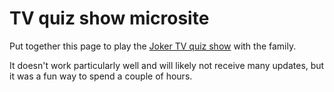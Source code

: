 # TV quiz show microsite

Put together this page to play the [Joker TV quiz show](https://pt.wikipedia.org/wiki/Joker_(concurso_televisivo)) with the family. 

It doesn't work particularly well and will likely not receive many updates, but it was a fun way to spend a couple of hours.
